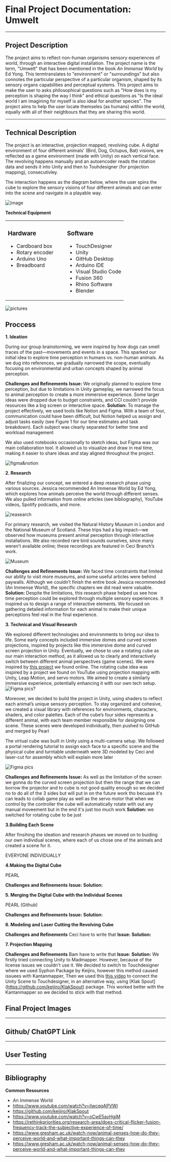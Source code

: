# Final Project Documentation: Umwelt

---

## Project Description

The project aims to reflect non-human organisms sensory experiences of world, through an interactive digital installation. The project name is the term, "Umwelt" that has been mentioned in the book *An Immense World* by Ed Yong. This termtranslates to "environment" or "surroundings" but also connotes the particular perspective of a particular organism, shaped by its sensory organs capabilities and perceptual systems. This project aims to make the user to asks philosophical questions such as "How does is my perception is shaping the way I think" and ethical questions as "Is the ideal world I am imagining for myself is also ideal for another species". The project aims to help the user locate themseles (as humans) within the world, equally with all of their neighbours that they are sharing this world. 

---
## Technical Description

The project is an interactive, projection mapped, revolving cube. A digital environment of four different animals' (Bird, Dog, Octupus, Bat) visions, are reflected as a game environment (made with Unity) on each vertical face. The revolving happens manually and an autoencoder reads the rotation data and sends it into Unity and then to Touhdesigner (for projection mapping), consecutivley. 

The interaction happens as the diagram below, where the user spins the cube to explore the sensory visions of four different animals  and can enter into the scene and navigate in a  playable way.

![image](https://github.com/user-attachments/assets/6f8c7ca7-5303-4598-86ab-dc3d2b6b9617)

**Technical Equipment**
  
<div align="center">

<table width="80%">
  <tr>
    <td width="50%" valign="top">
      <h3>Hardware</h3>
      <ul>
        <li>Cardboard box</li>
        <li>Rotary encoder</li>
        <li>Arduino Uno</li>
        <li>Breadboard</li>
      </ul>
    </td>
    <td width="50%" valign="top">
      <h3>Software</h3>
      <ul>
        <li>TouchDesigner</li>
        <li>Unity</li>
        <li>GitHub Desktop</li>
        <li>Arduino IDE</li>
        <li>Visual Studio Code</li>
        <li>Fusion 360</li>
        <li>Rhino Software</li>
        <li>Blender</li>
      </ul>
    </td>
  </tr>
</table>

</div>



  ![pictures]()

## Proccess

**1. Ideation**</br>

During our group brainstorming, we were inspired by how dogs can smell traces of the past—movements and events in a space. This sparked our initial idea to explore time perception in humans vs. non-human animals. As we dug into references, we gradually narrowed the scope, eventually focusing on environmental and urban concepts shaped by animal perception.

**Challenges and Refinements**
**Issue:** We originally planned to explore time perception, but due to limitations in Unity gameplay, we narrowed the focus to animal perception to create a more immersive experience. Some larger ideas were dropped due to budget constraints, and CCI couldn’t provide resources like a big screen or interactive space.
**Solution:** To manage the project effectively, we used tools like Notion and Figma. With a team of four, communication could have been difficult, but Notion helped us assign and adjust tasks easily (see Figure 1 for our time estimates and task breakdown). Each subject was clearly separated for better time and workload management

We also used notebooks occasionally to sketch ideas, but Figma was our main collaboration tool. It allowed us to visualize and draw in real time, making it easier to share ideas and stay aligned throughout the project.

![figma&notion]()


**2. Research**</br>

After finalizing our concept, we entered a deep research phase using various sources. Jessica recommended An Immense World by Ed Yong, which explores how animals perceive the world through different senses. We also pulled information from online articles (see bibliography), YouTube videos, Spotify podcasts, and more. 

![reasearch]()

For primary research, we visited the Natural History Museum in London and the National Museum of Scotland. These trips had a big impact—we observed how museums present animal perception through interactive installations. We also recorded rare bird sounds ourselves, since many weren’t available online; these recordings are featured in Ceci Branch’s work.

![Museum]()

**Challenges and Refinements**
**Issue:** We faced time constraints that limited our ability to visit more museums, and some useful articles were behind paywalls. Although we couldn’t finish the entire book Jessica recommended (An Immense World), the specific chapters we did read were valuable.
**Solution:** Despite the limitations, this research phase helped us see how time perception could be explored through multiple sensory experiences. It inspired us to design a range of interactive elements. We focused on gathering detailed information for each animal to make their unique perceptions feel real in the final experience.

**3. Technical and Visual Research**</br>

We explored different technologies and environments to bring our idea to life. Some early concepts included immersive domes and curved screen projections, inspired by projects like this immersive dome and curved screen projection in Unity. Eventually, we chose to use a rotating cube as our main interaction method, as it allowed us to clearly and interactively switch between different animal perspectives (game scenes). We were inspired by [this project](https://www.youtube.com/watch?v=oCwE5ayHgjM) we found online. The rotating cube idea was inspired by a project we found on YouTube using projection mapping with Unity, Leap Motion, and servo motors. We aimed to create a similarly immersive experience, potentially enhancing it with our own tech setup.
![Figma pics?]()


Moreover, we decided to build the project in Unity, using shaders to reflect each animal’s unique sensory perception. To stay organized and cohesive, we created a visual library with references for environments, characters, shaders, and color palettes. Each of the cube’s four sides represents a different animal, with each team member responsible for designing one scene. These scenes were developed individually, then pushed to GitHub and merged by Pearl

The virtual cube was built in Unity using a multi-camera setup. We followed a portal rendering tutorial to assign each face to a specific scene and the physical cube and turntable underneath were 3D modeled by Ceci and laser-cut for assembly which will explain more later

![Figma pics]()


**Challenges and Refinements**
**Issue:** As well as the limitation of the screen we gonna do the curved screen projection but then the range that we can borrow the projector and to cube is not good quality enough so we decided no to do all of the 3 sides but will put in on the future work tho becuase it's can leads to collab game play as well as the servo motor that when we control by the controller the cube will automatically rotate with out any manual moveement but in the end it's just too much work 
**Solution:** we switched for rotating cube to be just 

**3.Building Each Scene**</br>

After finsihing the ideation and  research phases we moved on to buiding our own individual scenes, where each of us chose one of the animals and created a scene for it.

EVERYONE INDIVIDUALLY

**4.Making the Digital Cube**</br>

PEARL

**Challenges and Refinements**
**Issue:**
**Solution:**

**5. Merging the Digital Cube with the Individual Scenes**</br>

PEARL (Github) 

**Challenges and Refinements**
**Issue:**
**Solution:**

**6. Modeling and Laser Cutting the Revolving Cube**</br>

**Challenges and Refinements**
Ceci have to write that 
**Issue:**
**Solution:**

**7. Projection Mapping**</br>

**Challenges and Refinements**
Bam have to write that 
**Issue:**
**Solution:**
We firstly tried connecting Unity to Madmapper. However, because of the license issues we couldn't use it. We decided to switch to Touchdesigner where we used Syphon Package by Keijiro, however this method caused issuees with Kantanmapper, Then we used this [this video](https://www.youtube.com/watch?v=iIwcqgAPVWI) to connect the Unity Scene to Touchdesigner, in an alternative way, using [Klak Spout] (https://github.com/keijiro/KlakSpout) package. This worked better with the Kantanmapper so we decided to stick with that method. 

## Final Project Images 

---
## Github/ ChatGPT Link
---
## User Testing
---
## Bibliography

**Common Resources**
- An Immense World
- https://www.youtube.com/watch?v=iIwcqgAPVWI
- https://github.com/keijiro/KlakSpout
- https://www.youtube.com/watch?v=oCwE5ayHgjM
- https://rethinkpriorities.org/research-area/does-critical-flicker-fusion-frequency-track-the-subjective-experience-of-time/
- https://www.gresham.ac.uk/watch-now/animal-senses-how-do-they-perceive-world-and-what-important-things-can-they
- https://www.gresham.ac.uk/watch-now/animal-senses-how-do-they-perceive-world-and-what-important-things-can-they
---
